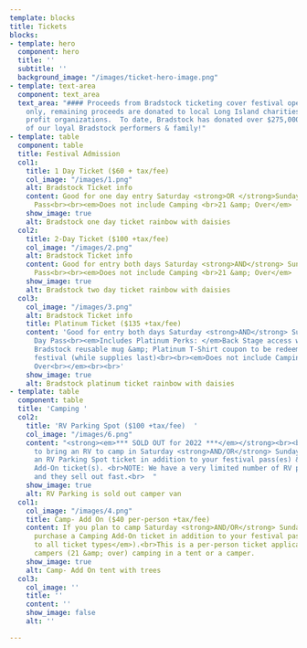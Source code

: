 ```yaml
---
template: blocks
title: Tickets
blocks:
- template: hero
  component: hero
  title: ''
  subtitle: ''
  background_image: "/images/ticket-hero-image.png"
- template: text-area
  component: text_area
  text_area: "#### Proceeds from Bradstock ticketing cover festival operating costs
    only, remaining proceeds are donated to local Long Island charities & not for
    profit organizations.  To date, Bradstock has donated over $275,000 with the support
    of our loyal Bradstock performers & family!"
- template: table
  component: table
  title: Festival Admission
  col1:
    title: 1 Day Ticket ($60 + tax/fee)
    col_image: "/images/1.png"
    alt: Bradstock Ticket info
    content: Good for one day entry Saturday <strong>OR </strong>Sunday - All Day
      Pass<br><br><em>Does not include Camping <br>21 &amp; Over</em>
    show_image: true
    alt: Bradstock one day ticket rainbow with daisies
  col2:
    title: 2-Day Ticket ($100 +tax/fee)
    col_image: "/images/2.png"
    alt: Bradstock Ticket info
    content: Good for entry both days Saturday <strong>AND</strong> Sunday - All Day
      Pass<br><br><em>Does not include Camping <br>21 &amp; Over</em>
    show_image: true
    alt: Bradstock two day ticket rainbow with daisies
  col3:
    col_image: "/images/3.png"
    alt: Bradstock Ticket info
    title: Platinum Ticket ($135 +tax/fee)
    content: 'Good for entry both days Saturday <strong>AND</strong> Sunday - All
      Day Pass<br><em>Includes Platinum Perks: </em>Back Stage access w/premium beers,
      Bradstock reusable mug &amp; Platinum T-Shirt coupon to be redeemed during the
      festival (while supplies last)<br><br><em>Does not include Camping<br>21 &amp;
      Over<br></em><br><br>'
    show_image: true
    alt: Bradstock platinum ticket rainbow with daisies
- template: table
  component: table
  title: 'Camping '
  col2:
    title: 'RV Parking Spot ($100 +tax/fee)  '
    col_image: "/images/6.png"
    content: "<strong><em>*** SOLD OUT for 2022 ***</em></strong><br><br>If you plan
      to bring an RV to camp in Saturday <strong>AND/OR</strong> Sunday you must purchase
      an RV Parking Spot ticket in addition to your festival pass(es) &amp; your Camping
      Add-On ticket(s). <br>NOTE: We have a very limited number of RV parking spots
      and they sell out fast.<br>  "
    show_image: true
    alt: RV Parking is sold out camper van
  col1:
    col_image: "/images/4.png"
    title: Camp- Add On ($40 per-person +tax/fee)
    content: If you plan to camp Saturday <strong>AND/OR</strong> Sunday you must
      purchase a Camping Add-On ticket in addition to your festival pass (<em>applies
      to all ticket types</em>).<br>This is a per-person ticket applicable to adult
      campers (21 &amp; over) camping in a tent or a camper.
    show_image: true
    alt: Camp- Add On tent with trees
  col3:
    col_image: ''
    title: ''
    content: ''
    show_image: false
    alt: ''

---
```

